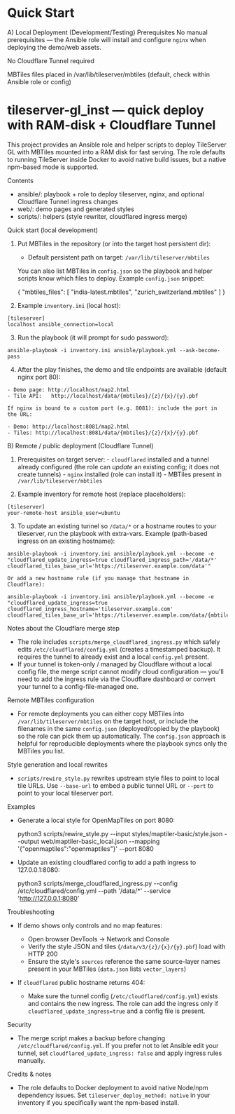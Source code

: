 Quick Start
===================================================
A) Local Deployment (Development/Testing)
  Prerequisites
  No manual prerequisites — the Ansible role will install and configure `nginx` when deploying the demo/web assets.
  
  No Cloudflare Tunnel required
  
  MBTiles files placed in /var/lib/tileserver/mbtiles (default, check within Ansible role or config)

  # tileserver-gl_inst — quick deploy with RAM-disk + Cloudflare Tunnel

  This project provides an Ansible role and helper scripts to deploy TileServer GL with MBTiles mounted into a RAM disk for fast serving. The role defaults to running TileServer inside Docker to avoid native build issues, but a native npm-based mode is supported.

  Contents
  - ansible/: playbook + role to deploy tileserver, nginx, and optional Cloudflare Tunnel ingress changes
  - web/: demo pages and generated styles
  - scripts/: helpers (style rewriter, cloudflared ingress merge)

  Quick start (local development)
  1. Put MBTiles in the repository (or into the target host persistent dir):

     - Default persistent path on target: `/var/lib/tileserver/mbtiles`

     You can also list MBTiles in `config.json` so the playbook and helper scripts know which files to deploy. Example `config.json` snippet:

     {
       "mbtiles_files": [
         "india-latest.mbtiles",
         "zurich_switzerland.mbtiles"
       ]
     }

  2. Example `inventory.ini` (local host):

    [tileserver]
    localhost ansible_connection=local

  3. Run the playbook (it will prompt for sudo password):

    ansible-playbook -i inventory.ini ansible/playbook.yml --ask-become-pass

  4. After the play finishes, the demo and tile endpoints are available (default nginx port 80):

    - Demo page: http://localhost/map2.html
    - Tile API:   http://localhost/data/{mbtiles}/{z}/{x}/{y}.pbf

    If nginx is bound to a custom port (e.g. 8081): include the port in the URL:

    - Demo: http://localhost:8081/map2.html
    - Tiles: http://localhost:8081/data/{mbtiles}/{z}/{x}/{y}.pbf

  B) Remote / public deployment (Cloudflare Tunnel)
  1. Prerequisites on target server:
    - `cloudflared` installed and a tunnel already configured (the role can *update* an existing config; it does not create tunnels)
    - `nginx` installed (role can install it)
    - MBTiles present in `/var/lib/tileserver/mbtiles`

  2. Example inventory for remote host (replace placeholders):

    [tileserver]
    your-remote-host ansible_user=ubuntu

  3. To update an existing tunnel so `/data/*` or a hostname routes to your tileserver, run the playbook with extra-vars. Example (path-based ingress on an existing hostname):

    ansible-playbook -i inventory.ini ansible/playbook.yml --become -e "cloudflared_update_ingress=true cloudflared_ingress_path='/data/*' cloudflared_tiles_base_url='https://tileserver.example.com/data'"

    Or add a new hostname rule (if you manage that hostname in Cloudflare):

    ansible-playbook -i inventory.ini ansible/playbook.yml --become -e "cloudflared_update_ingress=true cloudflared_ingress_hostname='tileserver.example.com' cloudflared_tiles_base_url='https://tileserver.example.com/data/{mbtiles}'"

  Notes about the Cloudflare merge step
  - The role includes `scripts/merge_cloudflared_ingress.py` which safely edits `/etc/cloudflared/config.yml` (creates a timestamped backup). It requires the tunnel to already exist and a local `config.yml` present.
  - If your tunnel is token-only / managed by Cloudflare without a local config file, the merge script cannot modify cloud configuration — you'll need to add the ingress rule via the Cloudflare dashboard or convert your tunnel to a config-file-managed one.

  Remote MBTiles configuration
  - For remote deployments you can either copy MBTiles into `/var/lib/tileserver/mbtiles` on the target host, or include the filenames in the same `config.json` (deployed/copied by the playbook) so the role can pick them up automatically. The `config.json` approach is helpful for reproducible deployments where the playbook syncs only the MBTiles you list.

  Style generation and local rewrites
  - `scripts/rewire_style.py` rewrites upstream style files to point to local tile URLs. Use `--base-url` to embed a public tunnel URL or `--port` to point to your local tileserver port.

  Examples
  - Generate a local style for OpenMapTiles on port 8080:

    python3 scripts/rewire_style.py --input styles/maptiler-basic/style.json --output web/maptiler-basic_local.json --mapping '{"openmaptiles":"openmaptiles"}' --port 8080

  - Update an existing cloudflared config to add a path ingress to 127.0.0.1:8080:

    python3 scripts/merge_cloudflared_ingress.py --config /etc/cloudflared/config.yml --path '/data/*' --service 'http://127.0.0.1:8080'

  Troubleshooting
  - If demo shows only controls and no map features:
    - Open browser DevTools → Network and Console
    - Verify the style JSON and tiles (`/data/v3/{z}/{x}/{y}.pbf`) load with HTTP 200
    - Ensure the style's `sources` reference the same source-layer names present in your MBTiles (`data.json` lists `vector_layers`)

  - If `cloudflared` public hostname returns 404:
    - Make sure the tunnel config (`/etc/cloudflared/config.yml`) exists and contains the new ingress. The role can add the ingress only if `cloudflared_update_ingress=true` and a config file is present.

  Security
  - The merge script makes a backup before changing `/etc/cloudflared/config.yml`. If you prefer not to let Ansible edit your tunnel, set `cloudflared_update_ingress: false` and apply ingress rules manually.

  Credits & notes
  - The role defaults to Docker deployment to avoid native Node/npm dependency issues. Set `tileserver_deploy_method: native` in your inventory if you specifically want the npm-based install.
